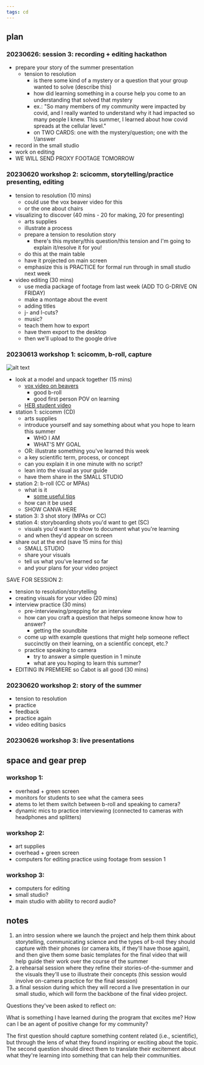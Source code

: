 ```yaml
---
tags: cd
---
```


## plan

### 20230626: session 3: recording + editing hackathon

* prepare your story of the summer presentation
    * tension to resolution
        * is there some kind of a mystery or a question that your group wanted to solve (describe this)
        * how did learning something in a course help you come to an understanding that solved that mystery
        * ex.: "So many members of my community were impacted by covid, and I really wanted to understand why it had impacted so many people I knew. This summer, I learned about how covid spreads at the cellular level."
        * on TWO CARDS: one with the mystery/question; one with the !/answer
* record in the small studio
* work on editing
* WE WILL SEND PROXY FOOTAGE TOMORROW

### 20230620 workshop 2: scicomm, storytelling/practice presenting, editing

* tension to resolution (10 mins)
    * could use the vox beaver video for this
    * or the one about chairs
* visualizing to discover (40 mins - 20 for making, 20 for presenting)
    * arts supplies
    * illustrate a process
    * prepare a tension to resolution story
        * there's this mystery/this question/this tension and I'm going to explain it/resolve it for you!
    * do this at the main table
    * have it projected on main screen
    * emphasize this is PRACTICE for formal run through in small studio next week
* video editing (30 mins)
    * use media package of footage from last week (ADD TO G-DRIVE ON FRIDAY)
    * make a montage about the event
    * adding titles
    * j- and l-cuts?
    * music?
    * teach them how to export
    * have them export to the desktop
    * then we'll upload to the google drive

### 20230613 workshop 1: scicomm, b-roll, capture

![alt text](https://files.slack.com/files-pri/T0HTW3H0V-F05BK535E4C/img_6523.jpg?pub_secret=fea34c00a6)
* look at a model and unpack together (15 mins)
    * [vox video on beavers](https://www.youtube.com/watch?v=9CVvfFwfI4U&list=PLJ8cMiYb3G5dHStEexqZ0UaNcVsFwHbb3&index=11)
        * good b-roll
        * good first person POV on learning
    * [HEB student video](https://youtu.be/yk2axv35Y6A) 
* station 1: scicomm (CD)
    * arts supplies
    * introduce yourself and say something about what you hope to learn this summer
        * WHO I AM
        * WHAT'S MY GOAL
    * OR: illustrate something you've learned this week
    * a key scientific term, process, or concept
    * can you explain it in one minute with no script?
    * lean into the visual as your guide
    * have them share in the SMALL STUDIO
* station 2: b-roll (CC or MPAs)
    * what is it
        * [some useful tips](https://www.masterclass.com/articles/what-is-b-roll-footage-and-how-can-you-use-it)
    * how can it be used
    * SHOW CANVA HERE
* station 3: 3 shot story (MPAs or CC)
* station 4: storyboarding shots you'd want to get (SC)
    * visuals you'd want to show to document what you're learning
    * and when they'd appear on screen
* share out at the end (save 15 mins for this)
    * SMALL STUDIO
    * share your visuals
    * tell us what you've learned so far
    * and your plans for your video project

SAVE FOR SESSION 2:
* tension to resolution/storytelling
* creating visuals for your video (20 mins)
* interview practice (30 mins)
    * pre-interviewing/prepping for an interview
    * how can you craft a question that helps someone know how to answer?
        * getting the soundbite
    * come up with example questions that might help someone reflect succinctly on their learning, on a scientific concept, etc.?
    * practice speaking to camera
        * try to answer a simple question in 1 minute
        * what are you hoping to learn this summer?
* EDITING IN PREMIERE so Cabot is all good (30 mins)

### 20230620 workshop 2: story of the summer

* tension to resolution
* practice
* feedback
* practice again
* video editing basics

### 20230626 workshop 3: live presentations

## space and gear prep

### workshop 1:
* overhead + green screen
* monitors for students to see what the camera sees
* atems to let them switch between b-roll and speaking to camera?
* dynamic mics to practice interviewing (connected to cameras with headphones and splitters)

### workshop 2:
* art supplies
* overhead + green screen
* computers for editing practice using footage from session 1

### workshop 3:
* computers for editing
* small studio?
* main studio with ability to record audio?

## notes

1. an intro session where we launch the project and help them think about storytelling, communicating science and the types of b-roll they should capture with their phones (or camera kits, if they'll have those again), and then give them some basic templates for the final video that will help guide their work over the course of the summer
2. a rehearsal session where they refine their stories-of-the-summer and the visuals they'll use to illustrate their concepts (this session would involve on-camera practice for the final session)
3. a final session during which they will record a live presentation in our small studio, which will form the backbone of the final video project.

Questions they've been asked to reflect on:

What is something I have learned during the program that excites me?
How can I be an agent of positive change for my community?

The first question should capture something content related (i.e., scientific), but through the lens of what they found inspiring or exciting about the topic.  The second question should direct them to translate their excitement about what they're learning into something that can help their communities.
